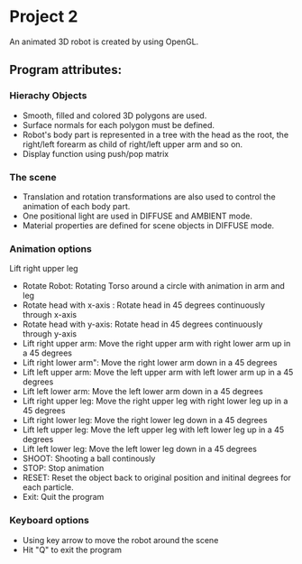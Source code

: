 # Project 2

An animated 3D robot is created by using OpenGL.

## Program attributes:

### Hierachy Objects

- Smooth, filled and colored 3D polygons are used. 
- Surface normals for each polygon must be defined.
- Robot's body part is represented in a tree with the head as the root, the right/left forearm as child of right/left upper arm and so on.
- Display function using push/pop matrix

### The scene
- Translation and rotation transformations are also used to control the animation of each body part. 
- One positional light are used in DIFFUSE and AMBIENT mode.
- Material properties are defined for scene objects in DIFFUSE mode. 

### Animation options
Lift right upper leg

- Rotate Robot: Rotating Torso around a circle with animation in arm and leg
- Rotate head with x-axis : Rotate head in 45 degrees continuously through x-axis
- Rotate head with y-axis: Rotate head in 45 degrees continuously through y-axis
- Lift right upper arm: Move the right upper arm with right lower arm up in a 45 degrees
- Lift right lower arm": Move the right lower arm down in a 45 degrees
- Lift left upper arm: Move the left upper arm with left lower arm up in a 45 degrees
- Lift left lower arm: Move the left lower arm down in a 45 degrees
- Lift right upper leg: Move the right upper leg with right lower leg up in a 45 degrees
- Lift right lower leg: Move the right lower leg down in a 45 degrees
- Lift left upper leg: Move the left upper leg with left lower leg up in a 45 degrees
- Lift left lower leg: Move the left lower leg down in a 45 degrees
- SHOOT: Shooting a ball continously 
- STOP: Stop animation
- RESET: Reset the object back to original position and initinal degrees for each particle. 
- Exit: Quit the program 

### Keyboard options
- Using key arrow to move the robot around the scene
- Hit "Q" to exit the program
